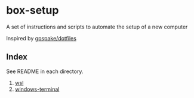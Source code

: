 # box-setup

A set of instructions and scripts to automate the setup of a new computer

Inspired by [gpspake/dotfiles](https://github.com/gpspake/dotfiles)

## Index

See README in each directory.

1. [wsl](https://github.com/collinbarrett/box-setup/tree/master/wsl)
2. [windows-terminal](https://github.com/collinbarrett/box-setup/tree/master/windows-terminal)
